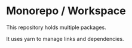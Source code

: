 # Monorepo / Workspace

This repository holds multiple packages.

It uses yarn to manage links and dependencies.

